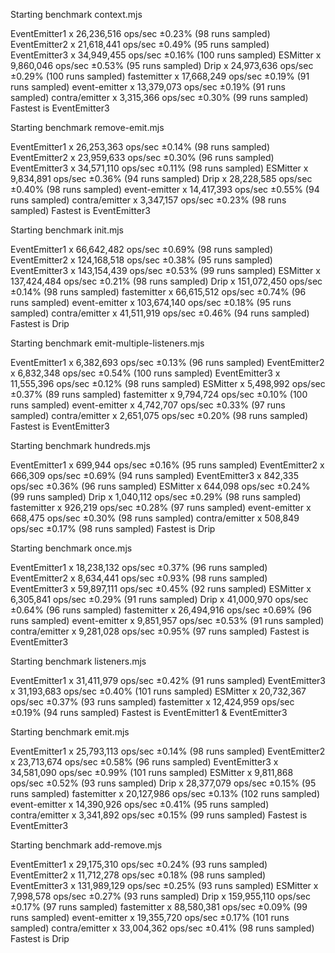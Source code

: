 Starting benchmark context.mjs

EventEmitter1 x 26,236,516 ops/sec ±0.23% (98 runs sampled)
EventEmitter2 x 21,618,441 ops/sec ±0.49% (95 runs sampled)
EventEmitter3 x 34,949,455 ops/sec ±0.16% (100 runs sampled)
ESMitter x 9,860,046 ops/sec ±0.53% (95 runs sampled)
Drip x 24,973,636 ops/sec ±0.29% (100 runs sampled)
fastemitter x 17,668,249 ops/sec ±0.19% (91 runs sampled)
event-emitter x 13,379,073 ops/sec ±0.19% (91 runs sampled)
contra/emitter x 3,315,366 ops/sec ±0.30% (99 runs sampled)
Fastest is EventEmitter3

Starting benchmark remove-emit.mjs

EventEmitter1 x 26,253,363 ops/sec ±0.14% (98 runs sampled)
EventEmitter2 x 23,959,633 ops/sec ±0.30% (96 runs sampled)
EventEmitter3 x 34,571,110 ops/sec ±0.11% (98 runs sampled)
ESMitter x 9,834,891 ops/sec ±0.36% (94 runs sampled)
Drip x 28,228,585 ops/sec ±0.40% (98 runs sampled)
event-emitter x 14,417,393 ops/sec ±0.55% (94 runs sampled)
contra/emitter x 3,347,157 ops/sec ±0.23% (98 runs sampled)
Fastest is EventEmitter3

Starting benchmark init.mjs

EventEmitter1 x 66,642,482 ops/sec ±0.69% (98 runs sampled)
EventEmitter2 x 124,168,518 ops/sec ±0.38% (95 runs sampled)
EventEmitter3 x 143,154,439 ops/sec ±0.53% (99 runs sampled)
ESMitter x 137,424,484 ops/sec ±0.21% (98 runs sampled)
Drip x 151,072,450 ops/sec ±0.14% (98 runs sampled)
fastemitter x 66,615,512 ops/sec ±0.74% (96 runs sampled)
event-emitter x 103,674,140 ops/sec ±0.18% (95 runs sampled)
contra/emitter x 41,511,919 ops/sec ±0.46% (94 runs sampled)
Fastest is Drip

Starting benchmark emit-multiple-listeners.mjs

EventEmitter1 x 6,382,693 ops/sec ±0.13% (96 runs sampled)
EventEmitter2 x 6,832,348 ops/sec ±0.54% (100 runs sampled)
EventEmitter3 x 11,555,396 ops/sec ±0.12% (98 runs sampled)
ESMitter x 5,498,992 ops/sec ±0.37% (89 runs sampled)
fastemitter x 9,794,724 ops/sec ±0.10% (100 runs sampled)
event-emitter x 4,742,707 ops/sec ±0.33% (97 runs sampled)
contra/emitter x 2,651,075 ops/sec ±0.20% (98 runs sampled)
Fastest is EventEmitter3

Starting benchmark hundreds.mjs

EventEmitter1 x 699,944 ops/sec ±0.16% (95 runs sampled)
EventEmitter2 x 666,309 ops/sec ±0.69% (94 runs sampled)
EventEmitter3 x 842,335 ops/sec ±0.36% (96 runs sampled)
ESMitter x 644,098 ops/sec ±0.24% (99 runs sampled)
Drip x 1,040,112 ops/sec ±0.29% (98 runs sampled)
fastemitter x 926,219 ops/sec ±0.28% (97 runs sampled)
event-emitter x 668,475 ops/sec ±0.30% (98 runs sampled)
contra/emitter x 508,849 ops/sec ±0.17% (98 runs sampled)
Fastest is Drip

Starting benchmark once.mjs

EventEmitter1 x 18,238,132 ops/sec ±0.37% (96 runs sampled)
EventEmitter2 x 8,634,441 ops/sec ±0.93% (98 runs sampled)
EventEmitter3 x 59,897,111 ops/sec ±0.45% (92 runs sampled)
ESMitter x 6,305,841 ops/sec ±0.29% (91 runs sampled)
Drip x 41,000,970 ops/sec ±0.64% (96 runs sampled)
fastemitter x 26,494,916 ops/sec ±0.69% (96 runs sampled)
event-emitter x 9,851,957 ops/sec ±0.53% (91 runs sampled)
contra/emitter x 9,281,028 ops/sec ±0.95% (97 runs sampled)
Fastest is EventEmitter3

Starting benchmark listeners.mjs

EventEmitter1 x 31,411,979 ops/sec ±0.42% (91 runs sampled)
EventEmitter3 x 31,193,683 ops/sec ±0.40% (101 runs sampled)
ESMitter x 20,732,367 ops/sec ±0.37% (93 runs sampled)
fastemitter x 12,424,959 ops/sec ±0.19% (94 runs sampled)
Fastest is EventEmitter1 & EventEmitter3

Starting benchmark emit.mjs

EventEmitter1 x 25,793,113 ops/sec ±0.14% (98 runs sampled)
EventEmitter2 x 23,713,674 ops/sec ±0.58% (96 runs sampled)
EventEmitter3 x 34,581,090 ops/sec ±0.99% (101 runs sampled)
ESMitter x 9,811,868 ops/sec ±0.52% (93 runs sampled)
Drip x 28,377,079 ops/sec ±0.15% (95 runs sampled)
fastemitter x 20,127,986 ops/sec ±0.13% (102 runs sampled)
event-emitter x 14,390,926 ops/sec ±0.41% (95 runs sampled)
contra/emitter x 3,341,892 ops/sec ±0.15% (99 runs sampled)
Fastest is EventEmitter3

Starting benchmark add-remove.mjs

EventEmitter1 x 29,175,310 ops/sec ±0.24% (93 runs sampled)
EventEmitter2 x 11,712,278 ops/sec ±0.18% (98 runs sampled)
EventEmitter3 x 131,989,129 ops/sec ±0.25% (93 runs sampled)
ESMitter x 7,998,578 ops/sec ±0.27% (93 runs sampled)
Drip x 159,955,110 ops/sec ±0.17% (97 runs sampled)
fastemitter x 88,580,381 ops/sec ±0.09% (99 runs sampled)
event-emitter x 19,355,720 ops/sec ±0.17% (101 runs sampled)
contra/emitter x 33,004,362 ops/sec ±0.41% (98 runs sampled)
Fastest is Drip
